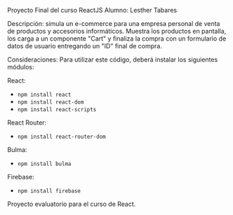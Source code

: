 Proyecto Final del curso ReactJS
Alumno: Lesther Tabares

Descripción: simula un e-commerce para una empresa personal de venta de productos y accesorios informáticos. Muestra los productos en pantalla, los carga a un componente "Cart" y finaliza la compra con un formulario de datos de usuario entregando un "ID" final de compra.

Consideraciones:
Para utilizar este código, deberá instalar los siguientes módulos:

React:
- `npm install react`
- `npm install react-dom`
- `npm install react-scripts`

React Router:
- `npm install react-router-dom`

Bulma:
- `npm install bulma`

Firebase:
- `npm install firebase`

Proyecto evaluatorio para el curso de React.